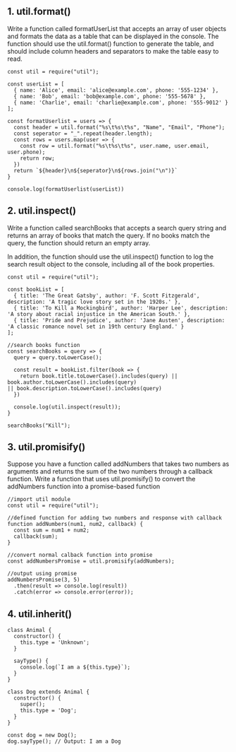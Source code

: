## 1. util.format()
Write a function called formatUserList that accepts an array of user objects and formats the data as a table that can be displayed in the console.
The function should use the util.format() function to generate the table,
and should include column headers and separators to make the table easy to read.

```
const util = require("util");

const userList = [
  { name: 'Alice', email: 'alice@example.com', phone: '555-1234' },
  { name: 'Bob', email: 'bob@example.com', phone: '555-5678' },
  { name: 'Charlie', email: 'charlie@example.com', phone: '555-9012' }
]; 

const formatUserlist = users => {
  const header = util.format("%s\t%s\t%s", "Name", "Email", "Phone");
  const seperator = "_".repeat(header.length);
  const rows = users.map(user => {
    const row = util.format("%s\t%s\t%s", user.name, user.email, user.phone);
    return row;
  })
  return `${header}\n${seperator}\n${rows.join("\n")}`
}

console.log(formatUserlist(userList))
```
## 2. util.inspect()
Write a function called searchBooks that accepts a search query string and returns an array of books that match the query. If no books match the query, the function should return an empty array.

In addition, the function should use the util.inspect() function to log the search result object to the console, including all of the book properties.

```
const util = require("util");

const bookList = [
  { title: 'The Great Gatsby', author: 'F. Scott Fitzgerald', description: 'A tragic love story set in the 1920s.' },
  { title: 'To Kill a Mockingbird', author: 'Harper Lee', description: 'A story about racial injustice in the American South.' },
  { title: 'Pride and Prejudice', author: 'Jane Austen', description: 'A classic romance novel set in 19th century England.' }
];

//search books function
const searchBooks = query => {
  query = query.toLowerCase();
  
  const result = bookList.filter(book => {
    return book.title.toLowerCase().includes(query) || book.author.toLowerCase().includes(query)
|| book.description.toLowerCase().includes(query)
  })

  console.log(util.inspect(result));
}

searchBooks("Kill");
```
## 3. util.promisify()

Suppose you have a function called addNumbers that takes two numbers as arguments and returns the sum of the two numbers through a callback function. Write a function that uses util.promisify() to convert the addNumbers function into a promise-based function

```
//import util module
const util = require("util");

//defined function for adding two numbers and response with callback
function addNumbers(num1, num2, callback) {
  const sum = num1 + num2;
  callback(sum);
}

//convert normal calback function into promise
const addNumbersPromise = util.promisify(addNumbers);

//output using promise
addNumbersPromise(3, 5)
  .then(result => console.log(result))
  .catch(error => console.error(error));
```
## 4. util.inherit()

```
class Animal {
  constructor() {
    this.type = 'Unknown';
  }

  sayType() {
    console.log(`I am a ${this.type}`);
  }
}

class Dog extends Animal {
  constructor() {
    super();
    this.type = 'Dog';
  }
}

const dog = new Dog();
dog.sayType(); // Output: I am a Dog
```
